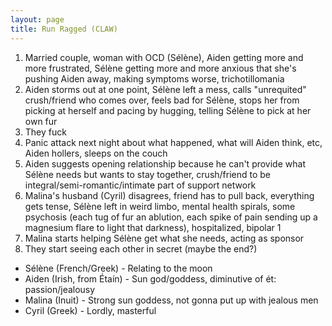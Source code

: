 ```yaml
---
layout: page
title: Run Ragged (CLAW)
---
```


1. Married couple, woman with OCD (Sélène), Aiden getting more and more frustrated, Sélène getting more and more anxious that she's pushing Aiden away, making symptoms worse, trichotillomania
2. Aiden storms out at one point, Sélène left a mess, calls "unrequited" crush/friend who comes over, feels bad for Sélène, stops her from picking at herself and pacing by hugging, telling Sélène to pick at her own fur
3. They fuck
4. Panic attack next night about what happened, what will Aiden think, etc, Aiden hollers, sleeps on the couch
5. Aiden suggests opening relationship because he can't provide what Sélène needs but wants to stay together, crush/friend to be integral/semi-romantic/intimate part of support network
6. Malina's husband (Cyril) disagrees, friend has to pull back, everything gets tense, Sélène left in weird limbo, mental health spirals, some psychosis (each tug of fur an ablution, each spike of pain sending up a magnesium flare to light that darkness), hospitalized, bipolar 1
7. Malina starts helping Sélène get what she needs, acting as sponsor
8. They start seeing each other in secret (maybe the end?)


* Sélène (French/Greek) - Relating to the moon
* Aiden (Irish, from Étaín) - Sun god/goddess, diminutive of ét: passion/jealousy
* Malina (Inuit) - Strong sun goddess, not gonna put up with jealous men
* Cyril (Greek) - Lordly, masterful
